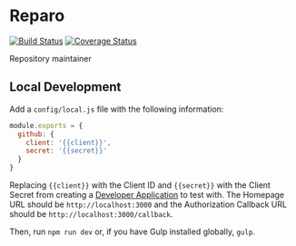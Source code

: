 # Reparo
[![Build Status](https://travis-ci.org/Snugug/reparo.svg?branch=master)](https://travis-ci.org/Snugug/reparo) [![Coverage Status](https://coveralls.io/repos/github/Snugug/reparo/badge.svg?branch=master)](https://coveralls.io/github/Snugug/reparo?branch=master)

Repository maintainer


## Local Development

Add a `config/local.js` file with the following information:

```javascript
module.exports = {
  github: {
    client: '{{client}}',
    secret: '{{secret}}'
  }
}
```

Replacing `{{client}}` with the Client ID and `{{secret}}` with the Client Secret from creating a [Developer Application](https://github.com/settings/developers) to test with. The Homepage URL should be `http://localhost:3000` and the Authorization Callback URL should be `http://localhost:3000/callback`.

Then, run `npm run dev` or, if you have Gulp installed globally, `gulp`.
